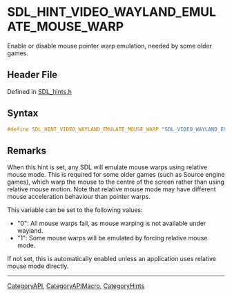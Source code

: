 # SDL_HINT_VIDEO_WAYLAND_EMULATE_MOUSE_WARP

Enable or disable mouse pointer warp emulation, needed by some older games.

## Header File

Defined in [SDL_hints.h](https://github.com/libsdl-org/SDL/blob/SDL2/include/SDL_hints.h)

## Syntax

```c
#define SDL_HINT_VIDEO_WAYLAND_EMULATE_MOUSE_WARP "SDL_VIDEO_WAYLAND_EMULATE_MOUSE_WARP"
```

## Remarks

When this hint is set, any SDL will emulate mouse warps using relative
mouse mode. This is required for some older games (such as Source engine
games), which warp the mouse to the centre of the screen rather than using
relative mouse motion. Note that relative mouse mode may have different
mouse acceleration behaviour than pointer warps.

This variable can be set to the following values:

- "0": All mouse warps fail, as mouse warping is not available under
  wayland.
- "1": Some mouse warps will be emulated by forcing relative mouse mode.

If not set, this is automatically enabled unless an application uses
relative mouse mode directly.

----
[CategoryAPI](CategoryAPI), [CategoryAPIMacro](CategoryAPIMacro), [CategoryHints](CategoryHints)

